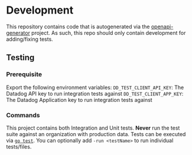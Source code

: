 # Development

This repository contains code that is autogenerated via the [openapi-generator](https://github.com/OpenAPITools/openapi-generator/tree/master/modules/openapi-generator/src/main/resources/go-experimental) project. As such, this repo should only contain development for adding/fixing tests.

## Testing

### Prerequisite
Export the following environment variables:
`DD_TEST_CLIENT_API_KEY`: The Datadog API key to run integration tests against
`DD_TEST_CLIENT_APP_KEY`: The Datadog Application key to run integration tests against

### Commands
This project contains both Integration and Unit tests.
__Never__ run the test suite against an organization with production data.
Tests can be executed via [`go test`](https://golang.org/pkg/testing/#hdr-Subtests_and_Sub_benchmarks). You can optionally add `-run <testName>` to run individual tests/files.
